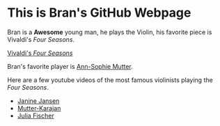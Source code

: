 # This is Bran's GitHub Webpage

Bran is a **Awesome** young man, he plays the Violin, his favorite piece is Vivaldi's _Four Seasons_.

[Vivaldi's _Four Seasons_](https://en.wikipedia.org/wiki/The_Four_Seasons_(Vivaldi))

Bran's favorite player is [Ann-Sophie Mutter](https://en.wikipedia.org/wiki/Anne-Sophie_Mutter).

Here are a few youtube videos of the most famous violinists playing the _Four Seasons_.
- [Janine Jansen](https://www.youtube.com/watch?v=zzE-kVadtNw)
- [Mutter-Karajan](https://www.youtube.com/watch?v=FHDSKNjC3Oo)
- [Julia Fischer](https://www.youtube.com/watch?v=kS-W3lfcVvY)
